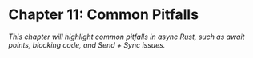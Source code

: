 # Chapter 11: Common Pitfalls

*This chapter will highlight common pitfalls in async Rust, such as await points, blocking code, and Send + Sync issues.* 